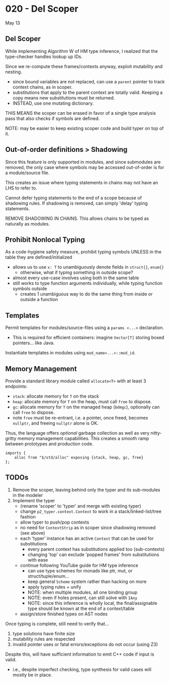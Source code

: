 # 020 - Del Scoper

May 13

## Del Scoper

While implementing Algorithm W of HM type inference, 
I realized that the type-checker handles lookup up IDs.

Since we re-compute these frames/contexts anyway, exploit mutability
and nesting.
- since bound variables are not replaced, can use a `parent` pointer to track
  context chains, as in scoper.
- substitutions that apply to the parent context are totally valid. Keeping a copy
  means new substitutions must be returned.
- INSTEAD, use one mutating dictionary.

THIS MEANS the scoper can be erased in favor of a single type analysis pass that
also checks if symbols are defined.

NOTE: may be easier to keep existing scoper code and build typer on top of it.

## Out-of-order definitions > Shadowing

Since this feature is only supported in modules, and since submodules are removed,
the only case where symbols may be accessed out-of-order is for a module/source file.

This creates an issue where typing statements in chains may not have an LHS to refer to.

Cannot defer typing statements to the end of a scope because of shadowing rules.
If shadowing is removed, can simply 'delay' typing statements.

REMOVE SHADOWING IN CHAINS. This allows chains to be typed as naturally as modules.

## Prohibit Nonlocal Typing

As a code-hygiene safety measure, prohibit typing symbols UNLESS in the table they
are defined/initialized
- allows us to use `x: T` to unambiguously denote fields in `struct{}`, `enum{}`
    - otherwise, what if typing something in outside scope?
- almost every use-case involves using both in the same table
- still works to type function arguments individually, while typing function symbols
  outside
    - creates 1 unambiguous way to do the same thing from inside or outside a function

## Templates

Permit templates for modules/source-files using a `params <...>` declaration.
- This is required for efficient containers: imagine `Vector[T]` storing boxed pointers...
  like Java.

Instantiate templates in modules using `mod_name<...>::mod_id`.

## Memory Management

Provide a standard library module called `allocate<T>` with at least 3 endpoints:
- `stack`: allocate memory for `T` on the stack
- `heap`: allocate memory for `T` on the heap, must call `free` to dispose.
- `gc`: allocate memory for `T` on the managed heap (`bdmgc`), optionally can call `free` to dispose.
- note `free` must be re-entrant, i.e. a pointer, once freed, becomes `nullptr`, and freeing `nullptr` alone is OK.

Thus, the language offers _optional_ garbage collection as well as very nitty-gritty
memory management capabilities. This creates a smooth ramp between prototypes and 
production code.

```
imports {
    alloc from "$/std/alloc" exposing {stack, heap, gc, free}
};
```

## TODOs

1. Remove the scoper, leaving behind only the typer and its sub-modules in the modeler
2. Implement the typer
    - (rename 'scoper' to 'typer' and merge with existing typer)
    - change `p2_typer.context.Context` to work in a stack/linked-list/tree fashion
    - allow typer to push/pop contexts
    - no need for `ContextStrip` as in scoper since shadowing removed (see above)
    - each 'typer' instance has an active `Context` that can be used for substitutions
        - every parent context has substitutions applied too (sub-contexts)
        - changing 'top' can exclude 'popped frames' from substitutions with ease
    - continue following YouTube guide for HM type inference
        - can use type schemes for monads like ptr, mut, or struct/tuple/enum...
        - keep general `Scheme` system rather than hacking on more
        - apply typing rules + unify
        - NOTE: when multiple modules, all one binding group
        - NOTE: even if holes present, can still solve with `IAny`
        - NOTE: since this inference is wholly local, the final/assignable type should be known at the end of a context/table
    - assign/store finished types on AST nodes

Once typing is complete, still need to verify that...
1. type solutions have finite size
2. mutability rules are respected
3. invalid pointer uses or fatal errors/exceptions do not occur (using Z3)

Despite this, will have sufficient information to emit C++ code if input is valid.
- i.e., despite imperfect checking, type synthesis for valid cases will mostly be in place.
